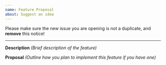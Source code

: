 ```yaml
---
name: Feature Proposal
about: Suggest an idea
---
```


Please make sure the new issue you are opening is not a duplicate, and **remove** this notice!

---

**Description**
*(Brief description of the feature)*

**Proposal**
*(Outline how you plan to implement this feature if you have one)*
